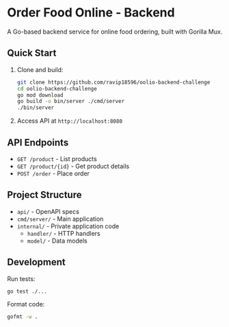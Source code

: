 # Order Food Online - Backend

A Go-based backend service for online food ordering, built with Gorilla Mux.

## Quick Start

1. Clone and build:
   ```bash
   git clone https://github.com/ravip18596/oolio-backend-challenge
   cd oolio-backend-challenge
   go mod download
   go build -o bin/server ./cmd/server
   ./bin/server
   ```

2. Access API at `http://localhost:8080`

## API Endpoints

- `GET /product` - List products
- `GET /product/{id}` - Get product details
- `POST /order` - Place order

## Project Structure

- `api/` - OpenAPI specs
- `cmd/server/` - Main application
- `internal/` - Private application code
  - `handler/` - HTTP handlers
  - `model/` - Data models

## Development

Run tests:
```bash
go test ./...
```

Format code:
```bash
gofmt -w .
```
